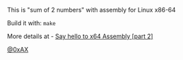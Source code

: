 This is "sum of 2 numbers" with assembly for Linux x86-64

Build it with: `make`

More details at - [Say hello to x64 Assembly [part 2]](http://0xax.blogspot.com/2014/09/say-hello-to-x64-assembly-part-2.html)

[@0xAX](http://twitter.com/0xAX)

